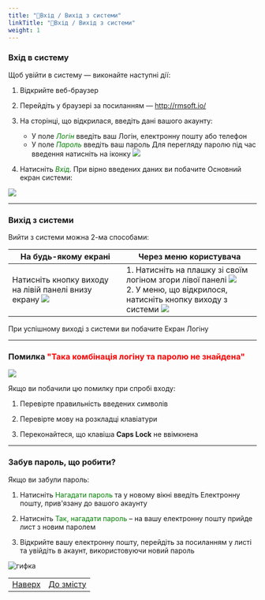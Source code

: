 ```yaml
---
title: "🔐Вхід / Вихід з системи"
linkTitle: "🔐Вхід / Вихід з системи"
weight: 1
---
```


### Вхід в систему

Щоб увійти в систему &mdash; виконайте наступні дії:  

1. Відкрийте веб-браузер

2. Перейдіть у браузері за посиланням &mdash; http://rmsoft.io/

3. На сторінці, що відкрилася, введіть дані вашого акаунту:  
   * У поле <span style="color: green;">*Логін*</span> введіть ваш Логін, електронну пошту або телефон
   * У поле <span style="color: green;">*Пароль*</span> введіть ваш пароль
Для перегляду паролю під час введення натисніть на іконку ![](https://i.imgur.com/9FFKYJl.png)

1. Натисніть <span style="color: green;">*Вхід*</span>. При вірно введених даних ви побачите Основний екран системи: 

![](https://i.imgur.com/wvakcM9.gif)
___

### Вихід з системи

Вийти з системи можна 2-ма способами:

| На будь-якому екрані | Через меню користувача |
|-|-|
|Натисніть кнопку виходу на лівій панелі внизу екрану ![](https://i.imgur.com/DPdClMy.png) | 1. Натисніть на плашку зі своїм логіном згори лівої панелі ![](https://i.imgur.com/CUlRCkc.png) </br> 2. У меню, що відкрилося, натисніть кнопку виходу з системи ![](https://i.imgur.com/q5tYjRc.gif)|

При успішному виході з системи ви побачите Екран Логіну
___

### Помилка <span style="color: red;">"Така комбінація логіну та паролю не знайдена" </span>   

![](https://i.imgur.com/7hCCF59.gif)

Якщо ви побачили цю помилку при спробі входу:

1. Перевірте правильність введених символів

2. Перевірте мову на розкладці клавіатури

3. Переконайтеся, що клавіша **Caps Lock** не ввімкнена 

___  


### Забув пароль, що робити?
Якщо ви забули пароль:

1. Натисніть <span style="color: green;">Нагадати пароль</span> та у новому вікні введіть Електронну пошту, прив'язану до вашого акаунту

2. Натисніть <span style="color: green;">Так, нагадати пароль</span> – на вашу електронну пошту прийде лист з новим паролем

3. Відкрийте вашу електронну пошту, перейдіть за посиланням у листі та увійдіть в акаунт, використовуючи новий пароль

![гифка]() 

| | |
|-|-|
| [Наверх](#вхід-в-систему)| [До змісту](ToC.md)|
